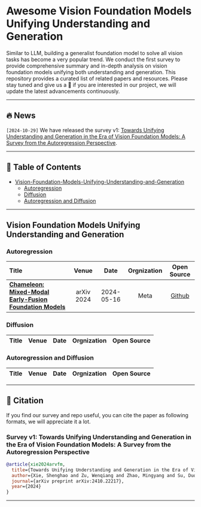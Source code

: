 # Awesome Vision Foundation Models Unifying Understanding and Generation
Similar to LLM, building a generalist foundation model to solve all vision tasks has become a very popular trend. We conduct the first survey to provide comprehensive summary and in-depth analysis on vision foundation models unifying both understanding and generation. This repository provides a curated list of related papers and resources. Please stay tuned and give us a 🌟 if you are interested in our project, we will update the latest advancements continuously.


---

## 🔥 News
`[2024-10-29]` We have released the survey v1: [Towards Unifying Understanding and Generation in the Era of Vision Foundation Models: A Survey from the Autoregression Perspective](https://arxiv.org/abs/2410.22217).

---


## 📃 Table of Contents
- [Vision-Foundation-Models-Unifying-Understanding-and-Generation](#-vision-foundation-models-unifying-understanding-and-generation)
  - [Autoregression](#-autoregression)
  - [Diffusion](#-diffusion)
  - [Autoregression and Diffusion](#-autoregression-and-diffusion)
 
---


## Vision Foundation Models Unifying Understanding and Generation

### Autoregression
|  Title  |   Venue  |   Date   |  Orgnization  |   Open Source   |
|:--------|:--------:|:--------:|:--------:|:--------:|
| [**Chameleon: Mixed-Modal Early-Fusion Foundation Models**](https://arxiv.org/pdf/2405.09818) | arXiv 2024 | 2024-05-16 | Meta | [Github](https://github.com/facebookresearch/chameleon) | - |

### Diffusion
|  Title  |   Venue  |   Date   |  Orgnization  |   Open Source   |
|:--------|:--------:|:--------:|:--------:|:--------:|

### Autoregression and Diffusion
|  Title  |   Venue  |   Date   |  Orgnization  |   Open Source   |
|:--------|:--------:|:--------:|:--------:|:--------:|

---


## 🫶 Citation
If you find our survey and repo useful, you can cite the paper as following formats, we will appreciate it a lot.

### Survey v1: Towards Unifying Understanding and Generation in the Era of Vision Foundation Models: A Survey from the Autoregression Perspective
```BibTeX
@article{xie2024arvfm,
  title={Towards Unifying Understanding and Generation in the Era of Vision Foundation Models: A Survey from the Autoregression Perspective},
  author={Xie, Shenghao and Zu, Wenqiang and Zhao, Mingyang and Su, Duo and Liu, Shilong and Shi, Ruohua and Li, Guoqi and Zhang, Shanghang and Ma, Lei},
  journal={arXiv preprint arXiv:2410.22217},
  year={2024}
}
```

---
